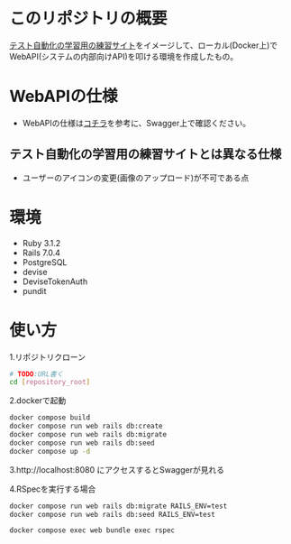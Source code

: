 # このリポジトリの概要
[テスト自動化の学習用の練習サイト](https://hotel.testplanisphere.dev/ja/index.html)をイメージして、ローカル(Docker上)でWebAPI(システムの内部向けAPI)を叩ける環境を作成したもの。

# WebAPIの仕様
- WebAPIの仕様は[コチラ](#使い方)を参考に、Swagger上で確認ください。

## テスト自動化の学習用の練習サイトとは異なる仕様
- ユーザーのアイコンの変更(画像のアップロード)が不可である点

# 環境
- Ruby 3.1.2
- Rails 7.0.4
- PostgreSQL
- devise
- DeviseTokenAuth
- pundit

# 使い方
1.リポジトリクローン
```bash
# TODO:URL書く
cd [repository_root]
```

2.dockerで起動
```bash
docker compose build
docker compose run web rails db:create
docker compose run web rails db:migrate
docker compose run web rails db:seed
docker compose up -d
```
3.http://localhost:8080 にアクセスするとSwaggerが見れる

4.RSpecを実行する場合
```bash
docker compose run web rails db:migrate RAILS_ENV=test
docker compose run web rails db:seed RAILS_ENV=test

docker compose exec web bundle exec rspec
````

